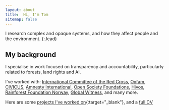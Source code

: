 ```yaml
---
layout: about
title:  Hi, I'm Tom
sitemap: false
---
```



<!--author-->


I research complex and opaque systems, and how they affect people and the environment.
{:.lead}


## My background

I specialise in work focused on transparency and accountability, particularly related to forests, land rights and AI.  

I've worked with:
[International Committee of the Red Cross](https://www.icrc.org/), [Oxfam](https://www.oxfam.org/en), [CIVICUS](https://civicus.org/), [Amnesty International](https://www.amnesty.org/en/tech/), [Open Society Foundations](https://www.justiceinitiative.org/), [Hivos](https://hivos.org/), [Rainforest Foundation Norway](http://www.regnskog.no/en/), [Global Witness](https://www.globalwitness.org/en/), and many more.

Here are some [projects I've worked on](/projects){:target="_blank"}, and a [full CV](/resume)